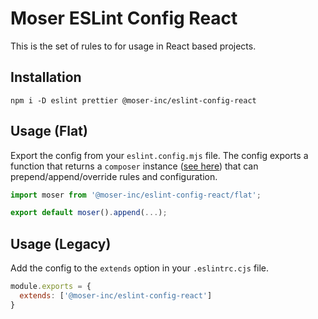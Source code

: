 # Moser ESLint Config React

This is the set of rules to for usage in React based projects.

## Installation

```shell
npm i -D eslint prettier @moser-inc/eslint-config-react
```

## Usage (Flat)

Export the config from your `eslint.config.mjs` file. The config exports a function that returns a `composer` instance ([see here](https://github.com/antfu/eslint-flat-config-utils)) that can prepend/append/override rules and configuration.

```ts
import moser from '@moser-inc/eslint-config-react/flat';

export default moser().append(...);
```

## Usage (Legacy)

Add the config to the `extends` option in your `.eslintrc.cjs` file.

```js
module.exports = {
  extends: ['@moser-inc/eslint-config-react']
}
```
